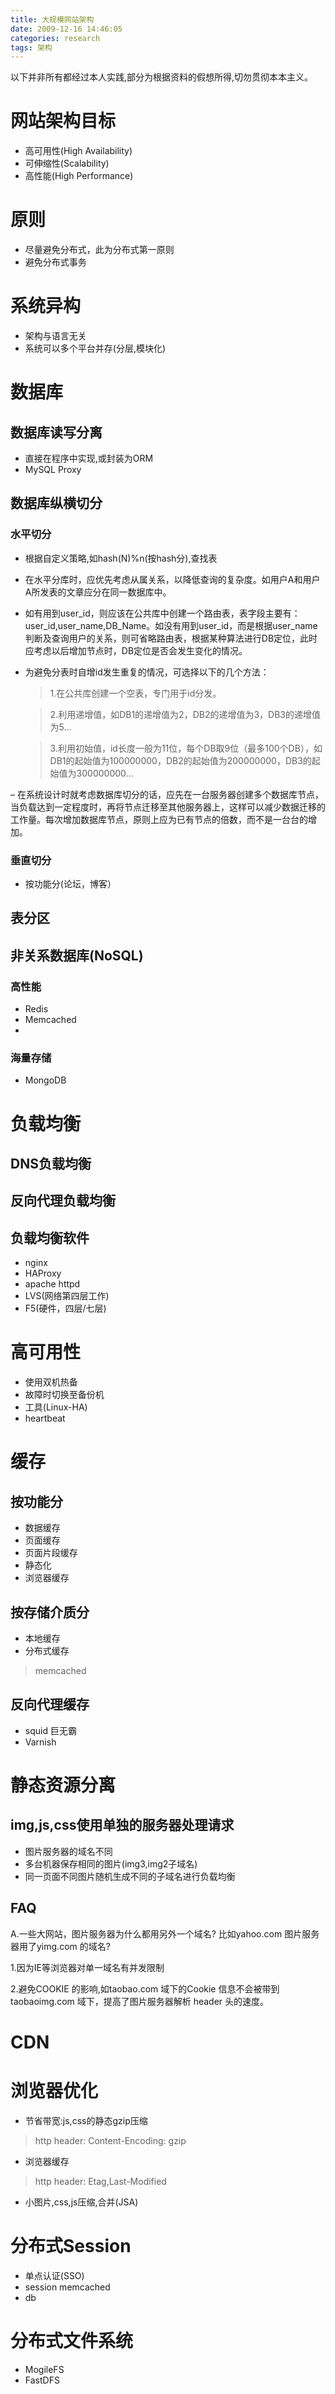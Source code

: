 ```yaml
---
title: 大规模网站架构
date: 2009-12-16 14:46:05
categories: research
tags: 架构
---
```

以下并非所有都经过本人实践,部分为根据资料的假想所得,切勿贯彻本本主义。

# 网站架构目标

- 高可用性(High Availability)
- 可伸缩性(Scalability)
- 高性能(High Performance)


# 原则

- 尽量避免分布式，此为分布式第一原则
- 避免分布式事务

# 系统异构

- 架构与语言无关
- 系统可以多个平台并存(分层,模块化)

# 数据库

## 数据库读写分离
- 直接在程序中实现,或封装为ORM
- MySQL Proxy

## 数据库纵横切分
### 水平切分
- 根据自定义策略,如hash(N)%n(按hash分),查找表
- 在水平分库时，应优先考虑从属关系，以降低查询的复杂度。如用户A和用户A所发表的文章应分在同一数据库中。
- 如有用到user_id，则应该在公共库中创建一个路由表，表字段主要有：user_id,user_name,DB_Name。如没有用到user_id，而是根据user_name判断及查询用户的关系，则可省略路由表，根据某种算法进行DB定位，此时应考虑以后增加节点时，DB定位是否会发生变化的情况。
- 为避免分表时自增id发生重复的情况，可选择以下的几个方法：
    > 1.在公共库创建一个空表，专门用于id分发。

    > 2.利用递增值，如DB1的递增值为2，DB2的递增值为3，DB3的递增值为5…

    > 3.利用初始值，id长度一般为11位，每个DB取9位（最多100个DB），如DB1的起始值为100000000，DB2的起始值为200000000，DB3的起始值为300000000…

– 在系统设计时就考虑数据库切分的话，应先在一台服务器创建多个数据库节点，当负载达到一定程度时，再将节点迁移至其他服务器上，这样可以减少数据迁移的工作量。每次增加数据库节点，原则上应为已有节点的倍数，而不是一台台的增加。

### 垂直切分
- 按功能分(论坛，博客）

## 表分区

## 非关系数据库(NoSQL)
### 高性能
- Redis
- Memcached
- 
### 海量存储
- MongoDB

# 负载均衡

## DNS负载均衡

## 反向代理负载均衡

## 负载均衡软件
- nginx
- HAProxy
- apache httpd
- LVS(网络第四层工作)
- F5(硬件，四层/七层)

# 高可用性

- 使用双机热备
- 故障时切换至备份机
- 工具(Linux-HA)
- heartbeat

# 缓存

## 按功能分
- 数据缓存
- 页面缓存
- 页面片段缓存
- 静态化
- 浏览器缓存

## 按存储介质分
- 本地缓存
- 分布式缓存
 > memcached

## 反向代理缓存
- squid 巨无霸
- Varnish

# 静态资源分离

## img,js,css使用单独的服务器处理请求
- 图片服务器的域名不同
- 多台机器保存相同的图片(img3,img2子域名)
- 同一页面不同图片随机生成不同的子域名进行负载均衡

## FAQ
A.一些大网站，图片服务器为什么都用另外一个域名? 比如yahoo.com 图片服务器用了yimg.com 的域名?

1.因为IE等浏览器对单一域名有并发限制

2.避免COOKIE 的影响,如taobao.com 域下的Cookie 信息不会被带到 taobaoimg.com 域下，提高了图片服务器解析 header 头的速度。

# CDN

# 浏览器优化

- 节省带宽:js,css的静态gzip压缩
 > http header: Content-Encoding: gzip
- 浏览器缓存
 > http header: Etag,Last-Modified
- 小图片,css,js压缩,合并(JSA)

# 分布式Session

- 单点认证(SSO)
- session memcached
- db

# 分布式文件系统

- MogileFS
- FastDFS